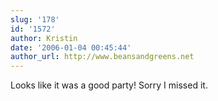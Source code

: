 ```yaml
---
slug: '178'
id: '1572'
author: Kristin
date: '2006-01-04 00:45:44'
author_url: http://www.beansandgreens.net
---
```

Looks like it was a good party!  Sorry I missed it.
